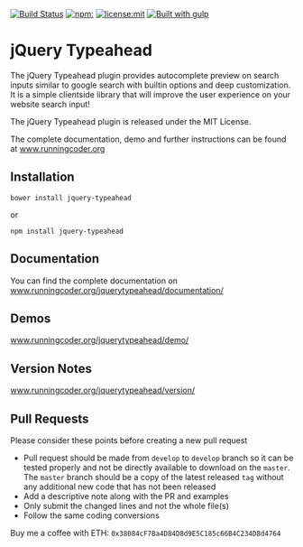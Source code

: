 [![Build Status](https://travis-ci.org/running-coder/jquery-typeahead.svg?branch=develop&style=flat-square)](https://travis-ci.org/running-coder/jquery-typeahead)
[![npm:](https://img.shields.io/npm/v/jquery-typeahead.svg?style=flat-square)](https://www.npmjs.com/package/jquery-typeahead)
[![license:mit](https://img.shields.io/badge/license-mit-green.svg?style=flat-square)](#license)
[![Built with gulp](http://img.shields.io/badge/built%20with-gulp.js-red.svg?style=flat-square)](http://gulpjs.com/)

# jQuery Typeahead

The jQuery Typeahead plugin provides autocomplete preview on search inputs similar to google search with builtin options and deep customization.
It is a simple clientside library that will improve the user experience on your website search input!

The jQuery Typeahead plugin is released under the MIT License.

The complete documentation, demo and further instructions can be found at www.runningcoder.org

## Installation

    bower install jquery-typeahead

or

    npm install jquery-typeahead

## Documentation

You can find the complete documentation on www.runningcoder.org/jquerytypeahead/documentation/

## Demos

www.runningcoder.org/jquerytypeahead/demo/

## Version Notes

www.runningcoder.org/jquerytypeahead/version/

## Pull Requests

Please consider these points before creating a new pull request

- Pull request should be made from `develop` to `develop` branch so it can be tested properly and not be directly available to download on the `master`.
The `master` branch should be a copy of the latest released `tag` without any additional new code that has not been released
- Add a descriptive note along with the PR and examples
- Only submit the changed lines and not the whole file(s)
- Follow the same coding conversions

Buy me a coffee with ETH: `0x38084cF7Ba4D84D8d9E5C185c66B4C234D8d4764`

